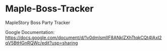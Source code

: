 # Maple-Boss-Tracker
MapleStory Boss Party Tracker

Google Documentation: https://docs.google.com/document/d/1v0dmIsmlIF8ANklZXhTtqkCQt4IAxI2qV5BtHGnRQWc/edit?usp=sharing